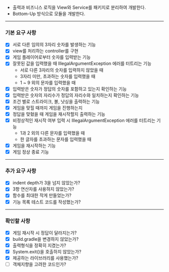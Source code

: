 - 출력과 비즈니스 로직을 View와 Service를 패키지로 분리하여 개발한다.
- Bottom-Up 방식으로 모듈을 개발한다.

---
### 기본 요구 사항
- [x] 서로 다른 임의의 3자리 숫자를 발생하는 기능
- [x] view를 처리하는 controller를 구현
- [x] 게임 플레이어로부터 숫자를 입력받는 기능
- [x] 잘못된 값을 입력했을 때 IllegalArgumentException 에러를 터트리는 기능
  - 서로 다른 3자리의 숫자를 입력하지 않았을 때
  - 3자리 미만, 초과하는 숫자를 입력했을 때
  - 1 ~ 9 외의 문자를 입력했을 때
- [x] 입력받은 숫자가 정답의 숫자를 포함하고 있는지 확인하는 기능
- [x] 입력받은 숫자의 자리수가 정답의 자리수와 일치하는지 확인하는 기능
- [x] 조건 별로 스트라이크, 볼, 낫싱을 출력하는 기능 
- [x] 게임을 맞힐 때까지 게임을 진행하는지
- [x] 정답을 맞혔을 때 게임을 재시작할지 출력하는 기능
- [x] 비정상적인 재시작 여부 입력 시 IllegalArgumentException 에러를 터트리는 기능
  -  1과 2 외의 다른 문자를 입력했을 때
  -  한 글자를 초과하는 문자를 입력했을 때
- [x] 게임을 재시작하는 기능
- [x] 게임 정상 종료 기능

---
### 추가 요구 사항
- [x] indent depth가 3을 넘지 않았는가?
- [x] 3항 연산자를 사용하지 않았는가?
- [x] 함수를 최대한 작게 만들었는가?
- [x] 기능 목록 테스트 코드를 작성했는가?

-----
### 확인할 사항
- [x] 게임 재시작 시 정답이 달라지는가?
- [x] build.gradle을 변경하지 않았는가?
- [x] 출력형식을 정확히 지켰는가?
- [x] System.exit()을 호출하지 않았는가?
- [x] 제공하는 라이브러리를 사용했는가?
- [ ] 객체지향을 고려한 코드인가?